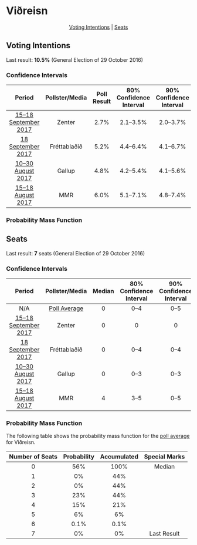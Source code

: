 # Viðreisn

<p align="center"><a href="#voting-intentions">Voting Intentions</a> | <a href="#seats">Seats</a></p>

## Voting Intentions

Last result: **10.5%** (General Election of 29 October 2016)

### Confidence Intervals

| Period     | Pollster/Media   | Poll Result | 80% Confidence Interval | 90% Confidence Interval | 95% Confidence Interval | 99% Confidence Interval |
|:----------:|:----------------:|:-----------:|:-----------------------:|:-----------------------:|:-----------------------:|:-----------------------:|
| [15–18 September 2017](2017-09-18-Zenter.html) | Zenter | 2.7% | 2.1–3.5% | 2.0–3.7% | 1.9–4.0% | 1.6–4.4% |
| [18 September 2017](2017-09-18-Frettabladid.html) | Fréttablaðið | 5.2% | 4.4–6.4% | 4.1–6.7% | 3.9–7.0% | 3.5–7.6% |
| [10–30 August 2017](2017-08-30-Gallup.html) | Gallup | 4.8% | 4.2–5.4% | 4.1–5.6% | 4.0–5.8% | 3.7–6.1% |
| [15–18 August 2017](2017-08-18-MMR.html) | MMR | 6.0% | 5.1–7.1% | 4.8–7.4% | 4.6–7.7% | 4.3–8.2% |

### Probability Mass Function

## Seats

Last result: **7** seats (General Election of 29 October 2016)

### Confidence Intervals

| Period     | Pollster/Media   | Median | 80% Confidence Interval | 90% Confidence Interval | 95% Confidence Interval | 99% Confidence Interval |
|:----------:|:----------------:|:------:|:-----------------------:|:-----------------------:|:-----------------------:|:-----------------------:|
| N/A | [Poll Average](average.html) | 0 | 0–4 | 0–5 | 0–5 | 0–5 |
| [15–18 September 2017](2017-09-18-Zenter.html) | Zenter | 0 | 0 | 0 | 0 | 0 |
| [18 September 2017](2017-09-18-Frettabladid.html) | Fréttablaðið | 0 | 0–4 | 0–4 | 0–4 | 0–5 |
| [10–30 August 2017](2017-08-30-Gallup.html) | Gallup | 0 | 0–3 | 0–3 | 0–3 | 0–4 |
| [15–18 August 2017](2017-08-18-MMR.html) | MMR | 4 | 3–5 | 0–5 | 0–5 | 0–5 |

### Probability Mass Function

The following table shows the probability mass function for the [poll average](average.html) for Viðreisn.

| Number of Seats | Probability | Accumulated | Special Marks |
|:---------------:|:-----------:|:-----------:|:-------------:|
| 0 | 56% | 100% | Median |
| 1 | 0% | 44% |  |
| 2 | 0% | 44% |  |
| 3 | 23% | 44% |  |
| 4 | 15% | 21% |  |
| 5 | 6% | 6% |  |
| 6 | 0.1% | 0.1% |  |
| 7 | 0% | 0% | Last Result |


